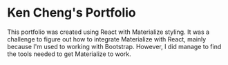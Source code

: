 # Ken Cheng's Portfolio
 This portfolio was created using React with Materialize styling.  It was a challenge to figure out how to integrate Materialize with React, mainly because I'm used to working with Bootstrap.  However, I did manage to find the tools needed to get Materialize to work.
